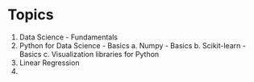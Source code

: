 # Topics 

1. Data Science - Fundamentals
2. Python for Data Science - Basics
  a. Numpy - Basics
  b. Scikit-learn - Basics
  c. Visualization libraries for Python
3. Linear Regression
4. 

